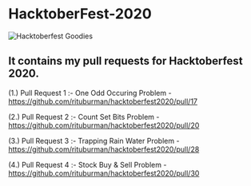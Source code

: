 # HacktoberFest-2020

<img src="https://drive.google.com/file/d/1yZuEhCA-AgYEMRk5htM1jh4ZbHz-7aOu/view" alt="Hacktoberfest Goodies"/>

## It contains my pull requests for Hacktoberfest 2020.

(1.) Pull Request 1 :- One Odd Occuring Problem -
https://github.com/rituburman/hacktoberfest2020/pull/17

(2.) Pull Request 2 :- Count Set Bits Problem -
https://github.com/rituburman/hacktoberfest2020/pull/20

(3.) Pull Request 3 :- Trapping Rain Water Problem -
https://github.com/rituburman/hacktoberfest2020/pull/28

(4.) Pull Request 4 :- Stock Buy & Sell Problem -
https://github.com/rituburman/hacktoberfest2020/pull/30
